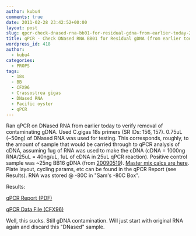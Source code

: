 ```yaml
---
author: kubu4
comments: true
date: 2011-02-28 23:42:52+00:00
layout: post
slug: qpcr-check-dnased-rna-bb01-for-residual-gdna-from-earlier-today-2
title: qPCR - Check DNased RNA BB01 for Residual gDNA (from earlier today)
wordpress_id: 418
author:
  - kubu4
categories:
  - PROPS
tags:
  - 18s
  - BB
  - CFX96
  - Crassostrea gigas
  - DNased RNA
  - Pacific oyster
  - qPCR
---
```


Ran qPCR on DNased RNA from earlier today to verify removal of contaminating gDNA. Used C.gigas 18s primers (SR IDs: 156, 157). 0.75uL (~50ng) of DNased RNA was used for testing. This corresponds, roughly, to the amount of sample that would be carried through to qPCR analysis of cDNA, assuming 1ug of RNA was used to make the cDNA (cDNA = 1000ng RNA/25uL = 40ng/uL, 1uL of cDNA in 25uL qPCR reaction). Positive control sample was ~25ng BB16 gDNA (from [20090519](/Sam%27s+Working+Notebook+May-June+2010#sjw20090519)). [Master mix calcs are here](https://eagle.fish.washington.edu/Arabidopsis/Notebook%20Workup%20Files/20110228-01.jpg). Plate layout, cycling params, etc can be found in the qPCR Report (see Results). RNA was stored @ -80C in "Sam's -80C Box".

Results:

[ qPCR Report (PDF)](https://eagle.fish.washington.edu/Arabidopsis/qPCR/Roberts%20Lab_2011-02-28%2013-04-32_CC009827.pdf)

[ qPCR Data File (CFX96)](https://eagle.fish.washington.edu/Arabidopsis/qPCR/Roberts%20Lab_2011-02-28%2013-04-32_CC009827.pcrd)

Well, this sucks. Still gDNA contamination. Will just start with original RNA again and discard this "DNased" sample.
